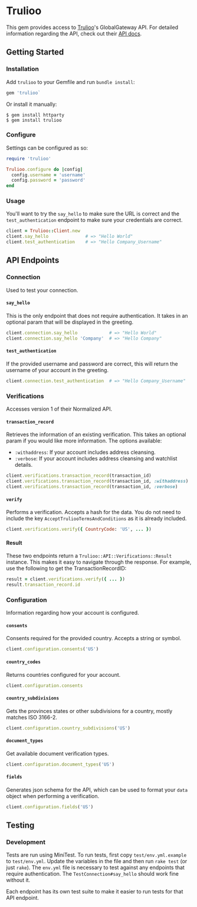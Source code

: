 # Trulioo

This gem provides access to [Trulioo](https://www.trulioo.com/)'s GlobalGateway
API. For detailed information regarding the API, check out their [API
docs](https://api.globaldatacompany.com/docs).

## Getting Started

### Installation

Add `trulioo` to your Gemfile and run `bundle install`:

```ruby
gem 'trulioo`
```

Or install it manually:

```console
$ gem install httparty
$ gem install trulioo
```

### Configure

Settings can be configured as so:

```ruby
require 'trulioo'

Trulioo.configure do |config|
  config.username = 'username'
  config.password = 'password'
end
```

### Usage

You'll want to try the `say_hello` to make sure the URL is correct and the
`test_authentication` endpoint to make sure your credentials are correct.

```ruby
client = Trulioo::Client.new
client.say_hello              # => "Hello World"
client.test_authentication    # => "Hello Company_Username"
```

## API Endpoints

### Connection

Used to test your connection.

#### `say_hello`

This is the only endpoint that does not require authentication. It takes in an
optional param that will be displayed in the greeting.

```ruby
client.connection.say_hello            # => "Hello World"
client.connection.say_hello 'Company'  # => "Hello Company"
```

#### `test_authentication`

If the provided username and password are correct, this will return the username
of your account in the greeting.

```ruby
client.connection.test_authentication  # => "Hello Company_Username"
```

### Verifications

Accesses version 1 of their Normalized API.

#### `transaction_record`

Retrieves the information of an existing verification. This takes an optional
param if you would like more information. The options available:

- `:withaddress`: If your account includes address cleansing.
- `:verbose`: If your account includes address cleansing and watchlist details.

```ruby
client.verifications.transaction_record(transaction_id)
client.verifications.transaction_record(transaction_id, :withaddress)
client.verifications.transaction_record(transaction_id, :verbose)
```

#### `verify`

Performs a verification. Accepts a hash for the data. You do not need to include
the key `AcceptTruliooTermsAndConditions` as it is already included.

```ruby
client.verifications.verify({ CountryCode: 'US', ... })
```

#### Result

These two endpoints return a `Trulioo::API::Verifications::Result` instance.
This makes it easy to navigate through the response. For example, use the
following to get the TransactionRecordID:

```ruby
result = client.verifications.verify({ ... })
result.transaction_record.id
```

### Configuration

Information regarding how your account is configured.

#### `consents`

Consents required for the provided country. Accepts a string or symbol.

```ruby
client.configuration.consents('US')
```

#### `country_codes`

Returns countries configured for your account.

```ruby
client.configuration.consents
```

#### `country_subdivisions`

Gets the provinces states or other subdivisions for a country, mostly matches
ISO 3166-2.

```ruby
client.configuration.country_subdivisions('US')
```

#### `document_types`

Get available document verification types.

```ruby
client.configuration.document_types('US')
```

#### `fields`

Generates json schema for the API, which can be used to format your `data`
object when performing a verification.

```ruby
client.configuration.fields('US')
```

## Testing

### Development

Tests are run using MiniTest. To run tests, first copy `test/env.yml.example` to
`test/env.yml`. Update the variables in the file and then run `rake test` (or
just `rake`). The `env.yml` file is necessary to test against any endpoints that
require authentication. The `TestConnection#say_hello` should work fine without
it.

Each endpoint has its own test suite to make it easier to run tests for that API
endpoint.
